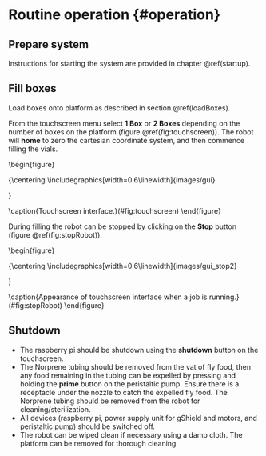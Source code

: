 # Routine operation {#operation}

## Prepare system

Instructions for starting the system are provided in chapter \@ref(startup).


## Fill boxes
Load boxes onto platform as described in section \@ref(loadBoxes).

From the touchscreen menu select **1 Box** or **2 Boxes** depending on the number of boxes on the platform (figure \@ref(fig:touchscreen)). The robot will **home** to zero the cartesian coordinate system, and then commence filling the vials. 

\begin{figure}

{\centering \includegraphics[width=0.6\linewidth]{images/gui} 

}

\caption{Touchscreen interface.}(\#fig:touchscreen)
\end{figure}

During filling the robot can be stopped by clicking on the **Stop** button (figure \@ref(fig:stopRobot)).

\begin{figure}

{\centering \includegraphics[width=0.6\linewidth]{images/gui_stop2} 

}

\caption{Appearance of touchscreen interface when a job is running.}(\#fig:stopRobot)
\end{figure}


## Shutdown

* The raspberry pi should be shutdown using the **shutdown** button on the touchscreen. 
* The Norprene tubing should be removed from the vat of fly food, then any food remaining in the tubing can be expelled by pressing and holding the **prime** button on the peristaltic pump. Ensure there is a receptacle under the nozzle to catch the expelled fly food. The Norprene tubing should be removed from the robot for cleaning/sterilization. 
* All devices (raspberry pi, power supply unit for gShield and motors, and peristaltic pump) should be switched off.
* The robot can be wiped clean if necessary using a damp cloth. The platform can be removed for thorough cleaning.












